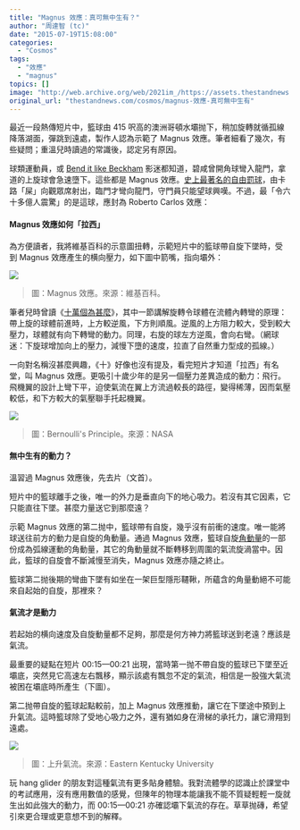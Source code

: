 ```yaml
---
title: "Magnus 效應：真可無中生有？"
author: "周達智 (tc)"
date: "2015-07-19T15:08:00"
categories:
  - "Cosmos"
tags:
  - "效應"
  - "magnus"
topics: []
image: "http://web.archive.org/web/2021im_/https://assets.thestandnews.com/media/photos/Screen20Shot202015-07-1920at2014.07.13_vP5zq.png"
original_url: "thestandnews.com/cosmos/magnus-效應-真可無中生有"
---
```

最近一段熱傳短片中，籃球由 415 呎高的澳洲哥頓水壩抛下，稍加旋轉就循孤線降落湖面，彈跳到遠處，製作人認為示範了 Magnus 效應。筆者細看了幾次，有些疑問；重溫兒時讀過的常識後，認定另有原因。

球類運動員，或 [Bend it like Beckham](http://web.archive.org/web/20211229061242/https://www.youtube.com/watch?v=XsmbObwStSQ) 影迷都知道，碧咸曾開角球彎入龍門，拿道的上旋球會急速墮下。這些都是 Magnus 效應。[史上最著名的自由罰球](http://web.archive.org/web/20211229061242/https://www.youtube.com/watch?v=3ECoR__tJNQ)，由卡路「屎」向觀眾席射出，臨門才彎向龍門，守門員只能望球興嘆。不過，最「令六十多億人震驚」的是這球，應封為 Roberto Carlos 效應：

#### **Magnus 效應如何「拉西」**

為方便讀者，我將維基百科的示意圖扭轉，示範短片中的籃球帶自旋下墜時，受到 Magnus 效應產生的横向壓力，如下圖中箭嘴，指向壩外：

![](http://web.archive.org/web/2021im_/https://assets.thestandnews.com/media/photos/Screen20Shot202015-07-1920at2014.07.13_vP5zq.png)
> 圖：Magnus 效應。來源：維基百科。

筆者兒時曾讀《[十萬個為甚麼](http://web.archive.org/web/20211229061242/https://zh.wikipedia.org/wiki/%E5%8D%81%E4%B8%87%E4%B8%AA%E4%B8%BA%E4%BB%80%E4%B9%88)》，其中一節講解旋轉令球體在流體內轉彎的原理：帶上旋的球體前進時，上方較逆風，下方則順風。逆風的上方阻力較大，受到較大壓力，球體就有向下轉彎的動力。同理，右旋的球左方逆風，會向右彎。（網球迷：下旋球增加向上的壓力，減慢下墮的速度，拉直了自然重力型成的孤線。）

一向對名稱沒甚麼興趣，《十》好像也沒有提及，看完短片才知道「拉西」有名堂，叫 Magnus 效應。更吸引十歲少年的是另一個壓力差異造成的動力：飛行。飛機翼的設計上彎下平，迫使氣流在翼上方流過較長的路徑，變得稀薄，因而氣壓較低，和下方較大的氣壓聯手托起機翼。

![](http://web.archive.org/web/2021im_/https://assets.thestandnews.com/media/photos/pic4_GFcjn.gif)
> 圖：Bernoulli's Principle。來源：NASA

#### **無中生有的動力？**

溫習過 Magnus 效應後，先去片（文首）。

短片中的籃球離手之後，唯一的外力是垂直向下的地心吸力。若沒有其它因素，它只能直往下墜。甚麼力量送它到那麼遠？

示範 Magnus 效應的第二抛中，籃球帶有自旋，幾乎沒有前衝的速度。唯一能將球送往前方的動力是自旋的角動量。通過 Magnus 效應，籃球自旋[角動量](http://web.archive.org/web/20211229061242/https://en.wikipedia.org/wiki/Angular_momentum)的一部份成為弧線運動的角動量，其它的角動量就不斷轉移到周圍的氣流旋渦當中。因此，籃球的自旋會不斷減慢至消失，Magnus 效應亦隨之終止。

籃球第二抛後期的彎曲下墜有如坐在一架巨型隱形韆鞦，所蘊含的角量動絕不可能來自起始的自旋，那裡來？

#### **氣流才是動力**

若起始的横向速度及自旋動量都不足夠，那麼是何方神力將籃球送到老遠？應該是氣流。

最重要的疑點在短片 00:15—00:21 出現，當時第一抛不帶自旋的籃球已下墜至近壩底，突然見它高速左右飄移，顯示該處有飄忽不定的氣流，相信是一股強大氣流被困在壩底時所產生（下圖）。

第二抛帶自旋的籃球起點較前，加上 Magnus 效應推動，讓它在下墜途中預到上升氣流。這時籃球除了受地心吸力之外，還有猶如身在滑梯的承托力，讓它滑翔到遠處。

![](http://web.archive.org/web/2021im_/https://assets.thestandnews.com/media/photos/obstructionlift_s4rmN.jpg)
> 圖：上升氣流。來源：Eastern Kentucky University

玩 hang glider 的朋友對這種氣流有更多貼身體驗。我對流體學的認識止於課堂中的考試應用，沒有應用數值的感覺，但陳年的物理本能讓我不能不質疑輕輕一旋就生出如此強大的動力，而 00:15—00:21 亦確認壩下氣流的存在。草草抛磚，希望引來更合理或更意想不到的解釋。